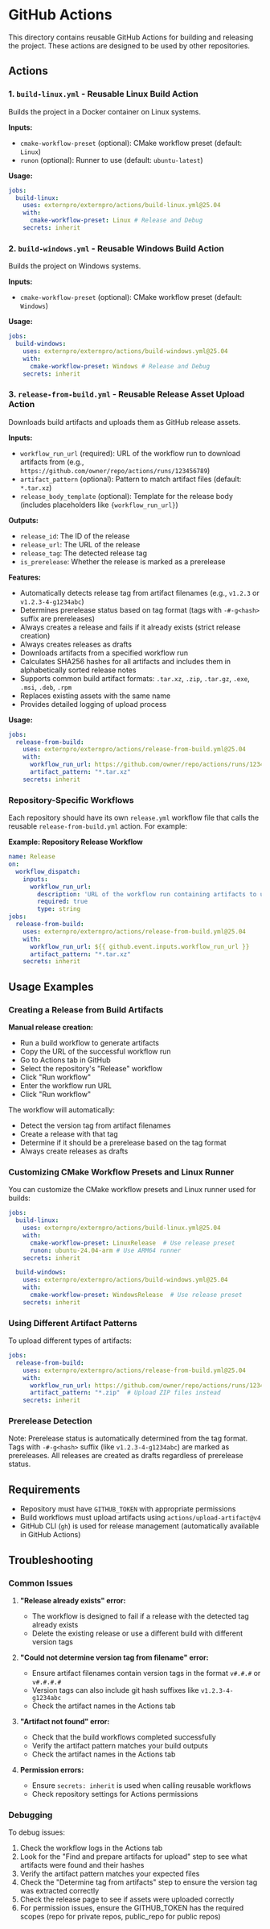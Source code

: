# GitHub Actions

This directory contains reusable GitHub Actions for building and releasing the project. These actions are designed to be used by other repositories.

## Actions

### 1. `build-linux.yml` - Reusable Linux Build Action

Builds the project in a Docker container on Linux systems.

**Inputs:**
- `cmake-workflow-preset` (optional): CMake workflow preset (default: `Linux`)
- `runon` (optional): Runner to use (default: `ubuntu-latest`)

**Usage:**
```yaml
jobs:
  build-linux:
    uses: externpro/externpro/actions/build-linux.yml@25.04
    with:
      cmake-workflow-preset: Linux # Release and Debug
    secrets: inherit
```

### 2. `build-windows.yml` - Reusable Windows Build Action

Builds the project on Windows systems.

**Inputs:**
- `cmake-workflow-preset` (optional): CMake workflow preset (default: `Windows`)

**Usage:**
```yaml
jobs:
  build-windows:
    uses: externpro/externpro/actions/build-windows.yml@25.04
    with:
      cmake-workflow-preset: Windows # Release and Debug
    secrets: inherit
```

### 3. `release-from-build.yml` - Reusable Release Asset Upload Action

Downloads build artifacts and uploads them as GitHub release assets.

**Inputs:**
- `workflow_run_url` (required): URL of the workflow run to download artifacts from (e.g., `https://github.com/owner/repo/actions/runs/123456789`)
- `artifact_pattern` (optional): Pattern to match artifact files (default: `*.tar.xz`)
- `release_body_template` (optional): Template for the release body (includes placeholders like `{workflow_run_url}`)

**Outputs:**
- `release_id`: The ID of the release
- `release_url`: The URL of the release
- `release_tag`: The detected release tag
- `is_prerelease`: Whether the release is marked as a prerelease

**Features:**
- Automatically detects release tag from artifact filenames (e.g., `v1.2.3` or `v1.2.3-4-g1234abc`)
- Determines prerelease status based on tag format (tags with `-#-g<hash>` suffix are prereleases)
- Always creates a release and fails if it already exists (strict release creation)
- Always creates releases as drafts
- Downloads artifacts from a specified workflow run
- Calculates SHA256 hashes for all artifacts and includes them in alphabetically sorted release notes
- Supports common build artifact formats: `.tar.xz`, `.zip`, `.tar.gz`, `.exe`, `.msi`, `.deb`, `.rpm`
- Replaces existing assets with the same name
- Provides detailed logging of upload process

**Usage:**
```yaml
jobs:
  release-from-build:
    uses: externpro/externpro/actions/release-from-build.yml@25.04
    with:
      workflow_run_url: https://github.com/owner/repo/actions/runs/123456789
      artifact_pattern: "*.tar.xz"
    secrets: inherit
```

### Repository-Specific Workflows

Each repository should have its own `release.yml` workflow file that calls the reusable `release-from-build.yml` action. For example:

**Example: Repository Release Workflow**

```yaml
name: Release
on:
  workflow_dispatch:
    inputs:
      workflow_run_url:
        description: 'URL of the workflow run containing artifacts to upload'
        required: true
        type: string
jobs:
  release-from-build:
    uses: externpro/externpro/actions/release-from-build.yml@25.04
    with:
      workflow_run_url: ${{ github.event.inputs.workflow_run_url }}
      artifact_pattern: "*.tar.xz"
    secrets: inherit
```

## Usage Examples

### Creating a Release from Build Artifacts

**Manual release creation:**
   - Run a build workflow to generate artifacts
   - Copy the URL of the successful workflow run
   - Go to Actions tab in GitHub
   - Select the repository's "Release" workflow
   - Click "Run workflow"
   - Enter the workflow run URL
   - Click "Run workflow"
   
The workflow will automatically:
   - Detect the version tag from artifact filenames
   - Create a release with that tag
   - Determine if it should be a prerelease based on the tag format
   - Always create releases as drafts

### Customizing CMake Workflow Presets and Linux Runner

You can customize the CMake workflow presets and Linux runner used for builds:

```yaml
jobs:
  build-linux:
    uses: externpro/externpro/actions/build-linux.yml@25.04
    with:
      cmake-workflow-preset: LinuxRelease  # Use release preset
      runon: ubuntu-24.04-arm # Use ARM64 runner
    secrets: inherit

  build-windows:
    uses: externpro/externpro/actions/build-windows.yml@25.04
    with:
      cmake-workflow-preset: WindowsRelease  # Use release preset
    secrets: inherit
```

### Using Different Artifact Patterns

To upload different types of artifacts:

```yaml
jobs:
  release-from-build:
    uses: externpro/externpro/actions/release-from-build.yml@25.04
    with:
      workflow_run_url: https://github.com/owner/repo/actions/runs/123456789
      artifact_pattern: "*.zip"  # Upload ZIP files instead
    secrets: inherit
```

### Prerelease Detection

Note: Prerelease status is automatically determined from the tag format. Tags with `-#-g<hash>` suffix (like `v1.2.3-4-g1234abc`) are marked as prereleases. All releases are created as drafts regardless of prerelease status.

## Requirements

- Repository must have `GITHUB_TOKEN` with appropriate permissions
- Build workflows must upload artifacts using `actions/upload-artifact@v4`
- GitHub CLI (`gh`) is used for release management (automatically available in GitHub Actions)

## Troubleshooting

### Common Issues

1. **"Release already exists" error:**
   - The workflow is designed to fail if a release with the detected tag already exists
   - Delete the existing release or use a different build with different version tags

2. **"Could not determine version tag from filename" error:**
   - Ensure artifact filenames contain version tags in the format `v#.#.#` or `v#.#.#.#`
   - Version tags can also include git hash suffixes like `v1.2.3-4-g1234abc`
   - Check the artifact names in the Actions tab

3. **"Artifact not found" error:**
   - Check that the build workflows completed successfully
   - Verify the artifact pattern matches your build outputs
   - Check the artifact names in the Actions tab

4. **Permission errors:**
   - Ensure `secrets: inherit` is used when calling reusable workflows
   - Check repository settings for Actions permissions

### Debugging

To debug issues:

1. Check the workflow logs in the Actions tab
2. Look for the "Find and prepare artifacts for upload" step to see what artifacts were found and their hashes
3. Verify the artifact pattern matches your expected files
4. Check the "Determine tag from artifacts" step to ensure the version tag was extracted correctly
5. Check the release page to see if assets were uploaded correctly
6. For permission issues, ensure the GITHUB_TOKEN has the required scopes (repo for private repos, public_repo for public repos)
